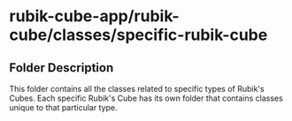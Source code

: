 # rubik-cube-app/rubik-cube/classes/specific-rubik-cube

## Folder Description

This folder contains all the classes related to specific types of Rubik's Cubes. Each specific Rubik's Cube has its own folder that contains classes unique to that particular type.

